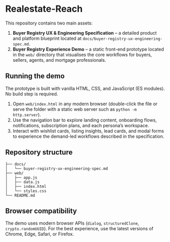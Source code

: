 # Realestate-Reach

This repository contains two main assets:

1. **Buyer Registry UX & Engineering Specification** – a detailed product and platform blueprint located at `docs/buyer-registry-ux-engineering-spec.md`.
2. **Buyer Registry Experience Demo** – a static front-end prototype located in the `web/` directory that visualises the core workflows for buyers, sellers, agents, and mortgage professionals.

## Running the demo

The prototype is built with vanilla HTML, CSS, and JavaScript (ES modules). No build step is required.

1. Open `web/index.html` in any modern browser (double-click the file or serve the folder with a static web server such as `python -m http.server`).
2. Use the navigation bar to explore landing content, onboarding flows, notifications, subscription plans, and each persona’s workspace.
3. Interact with wishlist cards, listing insights, lead cards, and modal forms to experience the demand-led workflows described in the specification.

## Repository structure

```
├── docs/
│   └── buyer-registry-ux-engineering-spec.md
├── web/
│   ├── app.js
│   ├── data.js
│   ├── index.html
│   └── styles.css
└── README.md
```

## Browser compatibility

The demo uses modern browser APIs (`dialog`, `structuredClone`, `crypto.randomUUID`). For the best experience, use the latest versions of Chrome, Edge, Safari, or Firefox.
